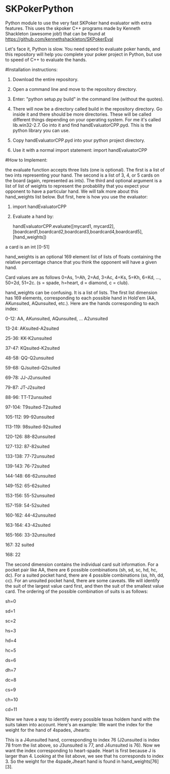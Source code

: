 # SKPokerPython
Python module to use the very fast SKPoker hand evaluator with extra features.  This uses the skpoker C++ programs made by Kenneth Shackleton (awesome job!) that can be found at https://github.com/kennethshackleton/SKPokerEval

Let's face it, Python is slow.  You need speed to evaluate poker hands, and this repository will help you complete your poker project in Python, but use to speed of C++ to evaluate the hands.

#Installation instructions:

1) Download the entire repository.

2) Open a command line and move to the repository directory.

3) Enter: "python setup.py build" in the command line (without the quotes).

4) There will now be a directory called build in the repository directory.  Go inside it and there should be more
directories.  These will be called different things depending on your operating system.  For me it's called
lib.win32-2.7.  Go into it and find handEvaluatorCPP.pyd.  This is the python library you can use.

5) Copy handEvaluatorCPP.pyd into your python project directory.

6) Use it with a normal import statement:
import handEvaluatorCPP

#How to Implement:

the evaluate function accepts three lists (one is optional).  The first is a list of two ints representing your hand.  The second is a list of 3, 4, or 5 cards on the board (again, represented as ints).  The third and optional argument is a list of list of weights to represent the probablilty that you expect your opponent to have a particular hand.  We will talk more about this hand_weights list below.  But first, here is how you use the evaluator:

1) import handEvaluatorCPP

2) Evaluate a hand by:

    handEvaluatorCPP.evaluate([mycard1, mycard2],[boardcard1,boardcard2,boardcard3,boardcard4,boardcard5],[hand_weights])

a card is an int [0-51]

hand_weights is an optional 169 element list of lists of floats containing the relative percentage chance that you think the opponent will have a given hand.

Card values are as follows 0=As, 1=Ah, 2=Ad, 3=Ac, 4=Ks, 5=Kh, 6=Kd, ..., 50=2d, 51=2c. (s = spade, h=heart, d = diamond, c = club).

hand_weights can be confusing.  It is a list of lists.  The first list dimension has 169 elements, corresponding to each possible hand in Hold'em (AA, AKunsuited, AQunsuited, etc.).  Here are the hands corresponding to each index:

0-12:    AA, AKunsuited, AQunsuited, ... A2unsuited

13-24:   AKsuited-A2suited

25-36:   KK-K2unsuited

37-47:   KQsuited-K2suited

48-58:   QQ-Q2unsuited

59-68:   QJsuited-Q2suited

69-78:   JJ-J2unsuited

79-87:   JT-J2suited

88-96:   TT-T2unsuited

97-104:  T9suited-T2suited

105-112: 99-92unsuited

113-119: 98suited-92suited

120-126: 88-82unsuited

127-132: 87-82suited

133-138: 77-72unsuited

139-143: 76-72suited

144-148: 66-62unsuited

149-152: 65-62suited

153-156: 55-52unsuited

157-159: 54-52suited

160-162: 44-42unsuited

163-164: 43-42suited

165-166: 33-32unsuited

167:     32 suited

168:     22

The second dimension contains the individual card suit information.
For a pocket pair like AA, there are 6 possible combinations (sh, sd, sc, hd, hc, dc).  For a suited pocket hand, there are 4
possible combinations (ss, hh, dd, cc).  For an unsuited pocket hand, there are some caveats.  We will identify
the suit of the largest value card first, and then the suit of the smallest value card.  The ordering of the possible combination
of suits is as follows:

sh=0

sd=1

sc=2

hs=3

hd=4

hc=5

ds=6

dh=7

dc=8

cs=9

ch=10

cd=11

Now we have a way to identify every possible texas holdem hand with the suits taken into account.
Here's an example:
We want the index for the weight for the hand of 4spades, Jhearts: 

This is a J4unsuited hand, corresponding to index 76 (J2unsuited is index 78 from the list above, so J3unsuited is 77, and J4unsuited is 76).  Now we want the index corresponding to heart-spade.  Heart is first because J is larger than 4.  Looking at the list above, we see that hs corresponds to index 3.  So the weight for the 4spade,Jheart hand is found in hand_weights[76][3].
